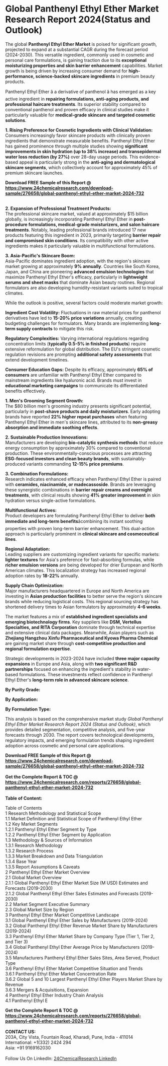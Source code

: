 <h1>Global Panthenyl Ethyl Ether Market Research Report 2024(Status and Outlook)</h1><p>The global <strong>Panthenyl Ethyl Ether Market</strong> is poised for significant growth, projected to expand at a substantial CAGR during the forecast period (2024-2030). This versatile ingredient, commonly used in cosmetic and personal care formulations, is gaining traction due to its <strong>exceptional moisturizing properties and skin barrier enhancement</strong> capabilities. Market growth is being driven by increasing consumer demand for <strong>high-performance, science-backed skincare ingredients</strong> in premium beauty products.</p><p>Panthenyl Ethyl Ether â a derivative of panthenol â has emerged as a key active ingredient in <strong>repairing formulations, anti-aging products, and professional haircare treatments</strong>. Its superior stability compared to conventional panthenol and proven efficacy in clinical studies make it particularly valuable for <strong>medical-grade skincare and targeted cosmetic solutions</strong>.</p><p><strong>1. Rising Preference for Cosmetic Ingredients with Clinical Validation:</strong><br>
Consumers increasingly favor skincare products with clinically proven ingredients that demonstrate measurable benefits. Panthenyl Ethyl Ether has gained prominence through multiple studies showing <strong>significant improvements in skin hydration (up to 38% increase) and transepidermal water loss reduction (by 27%)</strong> over 28-day usage periods. This evidence-based appeal is particularly strong in the <strong>anti-aging and dermatological skincare segments</strong>, which collectively account for approximately 45% of premium skincare launches.</p><div><b>Download FREE Sample of this Report @ 
            <a href="https://www.24chemicalresearch.com/download-sample/276658/global-panthenyl-ethyl-ether-market-2024-732">
            https://www.24chemicalresearch.com/download-sample/276658/global-panthenyl-ethyl-ether-market-2024-732</a></b></div><br><p><strong>2. Expansion of Professional Treatment Products:</strong><br>
The professional skincare market, valued at approximately $15 billion globally, is increasingly incorporating Panthenyl Ethyl Ether in <strong>post-procedure formulations, medical-grade moisturizers, and salon haircare treatments</strong>. Notably, leading professional brands introduced 17 new products featuring this ingredient in 2023, primarily targeting <strong>barrier repair and compromised skin conditions</strong>. Its compatibility with other active ingredients makes it particularly valuable in multifunctional formulations.</p><p><strong>3. Asia-Pacific's Skincare Boom:</strong><br>
Asia-Pacific dominates ingredient adoption, with the region's skincare market growing at approximately <strong>9% annually</strong>. Countries like South Korea, Japan, and China are pioneering <strong>advanced emulsion technologies</strong> that maximize Panthenyl Ethyl Ether's efficacy, particularly in <strong>lightweight serums and sheet masks</strong> that dominate Asian beauty routines. Regional formulators are also developing humidity-resistant variants suited to tropical climates.</p><p>While the outlook is positive, several factors could moderate market growth:</p><p><strong>Ingredient Cost Volatility:</strong> Fluctuations in raw material prices for panthenol derivatives have led to <strong>15-20% price variations</strong> annually, creating budgeting challenges for formulators. Many brands are implementing <strong>long-term supply contracts</strong> to mitigate this risk.</p><p><strong>Regulatory Complexities:</strong> Varying international regulations regarding concentration limits (<strong>typically 0.5-5% in finished products</strong>) require extensive reformulation for global distribution. The EU's stringent cosmetic regulation revisions are prompting <strong>additional safety assessments</strong> that extend development timelines.</p><p><strong>Consumer Education Gaps:</strong> Despite its efficacy, approximately <strong>65% of consumers</strong> are unfamiliar with Panthenyl Ethyl Ether compared to mainstream ingredients like hyaluronic acid. Brands must invest in <strong>educational marketing campaigns</strong> to communicate its differentiated benefits effectively.</p><p><strong>1. Men's Grooming Segment Growth:</strong><br>
The $80 billion men's grooming industry presents significant potential, particularly in <strong>post-shave products and daily moisturizers</strong>. Early adopting brands have reported <strong>22% higher repeat purchases</strong> when featuring Panthenyl Ethyl Ether in men's skincare lines, attributed to its <strong>non-greasy absorption and immediate soothing effects</strong>.</p><p><strong>2. Sustainable Production Innovations:</strong><br>
Manufacturers are developing <strong>bio-catalytic synthesis methods</strong> that reduce energy consumption by approximately 30% compared to conventional production. These environmentally-conscious processes are attracting <strong>ESG-focused investors and clean beauty brands</strong>, with sustainably-produced variants commanding <strong>12-15% price premiums</strong>.</p><p><strong>3. Combination Formulations:</strong><br>
Research indicates enhanced efficacy when Panthenyl Ethyl Ether is paired with <strong>ceramides, niacinamide, or madecassoside</strong>. Brands are leveraging these synergistic combinations in <strong>barrier repair creams and overnight treatments</strong>, with clinical results showing <strong>41% greater improvement</strong> in skin hydration versus single-active formulations.</p><p><strong>Multifunctional Actives:</strong><br>
	Product developers are formulating Panthenyl Ethyl Ether to deliver <strong>both immediate and long-term benefits</strong>âcombining its instant soothing properties with proven long-term barrier enhancement. This dual-action approach is particularly prominent in <strong>clinical skincare and cosmeceutical lines</strong>.</p><p><strong>Regional Adaptation:</strong><br>
	Leading suppliers are customizing ingredient variants for specific markets: <strong>lighter textures</strong> for Asia's preference for fast-absorbing formulas, while <strong>richer emulsion versions</strong> are being developed for drier European and North American climates. This localization strategy has increased regional adoption rates by <strong>18-22%</strong> annually.</p><p><strong>Supply Chain Optimization:</strong><br>
	Major manufacturers headquartered in Europe and North America are investing in <strong>Asian production facilities</strong> to better serve the region's skincare brands while reducing logistical costs. This regional sourcing strategy has shortened delivery times to Asian formulators by approximately <strong>4-6 weeks</strong>.</p><p>The market features a mix of <strong>established ingredient specialists and emerging biotechnology firms</strong>. Key suppliers like <strong>DSM, Vertellus Specialties, and RITA Corporation</strong> dominate through technical expertise and extensive clinical data packages. Meanwhile, Asian players such as <strong>Zhejiang Hangzhou Xinfu Pharmaceutical and Kyowa Pharma Chemical</strong> are gaining market share through <strong>cost-competitive production and regional formulation expertise</strong>.</p><p>Strategic developments in 2023-2024 have included <strong>three major capacity expansions</strong> in Europe and Asia, along with <strong>two significant R&amp;D partnerships</strong> focused on enhancing the ingredient's stability in water-based formulations. These investments reflect confidence in Panthenyl Ethyl Ether's <strong>long-term role in advanced skincare science</strong>.</p><p><strong>By Purity Grade:</strong></p><p><strong>By Application:</strong></p><p><strong>By Formulation Type:</strong></p><p>This analysis is based on the comprehensive market study <em>Global Panthenyl Ethyl Ether Market Research Report 2024 (Status and Outlook)</em>, which provides detailed segmentation, competitive analysis, and five-year forecasts through 2030. The report covers technological developments, regulatory impacts, and emerging formulation trends shaping ingredient adoption across cosmetic and personal care applications.</p><div><b>Download FREE Sample of this Report @ 
            <a href="https://www.24chemicalresearch.com/download-sample/276658/global-panthenyl-ethyl-ether-market-2024-732">
            https://www.24chemicalresearch.com/download-sample/276658/global-panthenyl-ethyl-ether-market-2024-732</a></b></div><br><div><b>Get the Complete Report & TOC @ 
            <a href="https://www.24chemicalresearch.com/reports/276658/global-panthenyl-ethyl-ether-market-2024-732">
            https://www.24chemicalresearch.com/reports/276658/global-panthenyl-ethyl-ether-market-2024-732</a></b></div><br>
            <b>Table of Content:</b><p>Table of Contents<br />
1 Research Methodology and Statistical Scope<br />
1.1 Market Definition and Statistical Scope of Panthenyl Ethyl Ether<br />
1.2 Key Market Segments<br />
1.2.1 Panthenyl Ethyl Ether Segment by Type<br />
1.2.2 Panthenyl Ethyl Ether Segment by Application<br />
1.3 Methodology & Sources of Information<br />
1.3.1 Research Methodology<br />
1.3.2 Research Process<br />
1.3.3 Market Breakdown and Data Triangulation<br />
1.3.4 Base Year<br />
1.3.5 Report Assumptions & Caveats<br />
2 Panthenyl Ethyl Ether Market Overview<br />
2.1 Global Market Overview<br />
2.1.1 Global Panthenyl Ethyl Ether Market Size (M USD) Estimates and Forecasts (2019-2030)<br />
2.1.2 Global Panthenyl Ethyl Ether Sales Estimates and Forecasts (2019-2030)<br />
2.2 Market Segment Executive Summary<br />
2.3 Global Market Size by Region<br />
3 Panthenyl Ethyl Ether Market Competitive Landscape<br />
3.1 Global Panthenyl Ethyl Ether Sales by Manufacturers (2019-2024)<br />
3.2 Global Panthenyl Ethyl Ether Revenue Market Share by Manufacturers (2019-2024)<br />
3.3 Panthenyl Ethyl Ether Market Share by Company Type (Tier 1, Tier 2, and Tier 3)<br />
3.4 Global Panthenyl Ethyl Ether Average Price by Manufacturers (2019-2024)<br />
3.5 Manufacturers Panthenyl Ethyl Ether Sales Sites, Area Served, Product Type<br />
3.6 Panthenyl Ethyl Ether Market Competitive Situation and Trends<br />
3.6.1 Panthenyl Ethyl Ether Market Concentration Rate<br />
3.6.2 Global 5 and 10 Largest Panthenyl Ethyl Ether Players Market Share by Revenue<br />
3.6.3 Mergers & Acquisitions, Expansion<br />
4 Panthenyl Ethyl Ether Industry Chain Analysis<br />
4.1 Panthenyl Ethyl E</p><div><b>Get the Complete Report & TOC @ 
            <a href="https://www.24chemicalresearch.com/reports/276658/global-panthenyl-ethyl-ether-market-2024-732">
            https://www.24chemicalresearch.com/reports/276658/global-panthenyl-ethyl-ether-market-2024-732</a></b></div><br><b>CONTACT US:</b><br>
            203A, City Vista, Fountain Road, Kharadi, Pune, India - 411014<br>
            International: +1(332) 2424 294<br>
            Asia: +91 9169162030 <br><br>
            Follow Us On LinkedIn: <a href="https://www.linkedin.com/company/24chemicalresearch/">24ChemicalResearch LinkedIn</a>